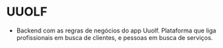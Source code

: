 # UUOLF
- Backend com as regras de negócios do app Uuolf. Plataforma que liga profissionais em busca de clientes, e pessoas em busca de serviços.
